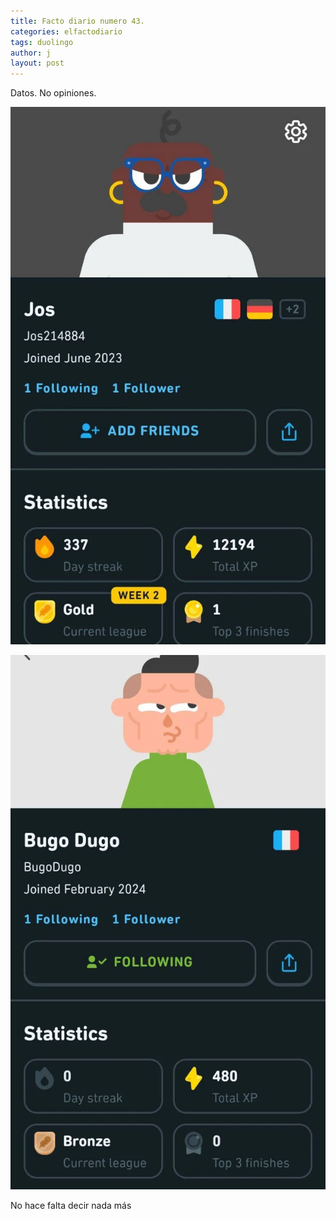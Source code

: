 ```yaml
---
title: Facto diario numero 43.
categories: elfactodiario
tags: duolingo
author: j
layout: post
---
```

Datos. No opiniones.

![2025_07_27_08_59_33_untitled-1.webp](/assets/2025_07_27_08_59_33_untitled-1.webp)

![2025_07_27_08_59_33_untitled-2.webp](/assets/2025_07_27_08_59_33_untitled-2.webp)

No hace falta decir nada más
